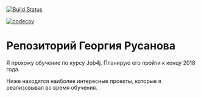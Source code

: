 [![Build Status](https://travis-ci.org/georgRusanov/grusanov.svg?branch=master)](https://travis-ci.org/georgRusanov/grusanov)


[![codecov](https://codecov.io/gh/georgRusanov/grusanov/branch/master/graph/badge.svg)](https://codecov.io/gh/georgRusanov/grusanov)



# Репозиторий Георгия Русанова

Я прохожу обучение по курсу Job4j. Планирую его пройти к концу 2018 года.

Ниже находятся наиболее интересные проекты, которые я реализовывал во время обучения.
